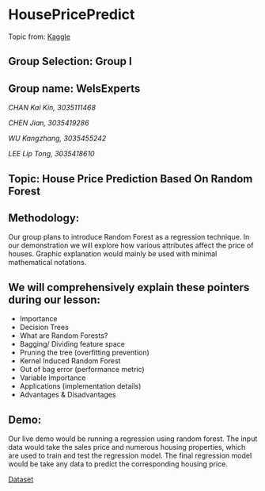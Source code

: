 # HousePricePredict
Topic from: [Kaggle](https://www.kaggle.com/c/house-prices-advanced-regression-techniques)
## Group Selection: Group I
## Group name: WeIsExperts
*CHAN Kai Kin, 3035111468*

*CHEN Jian, 3035419286*

*WU Kangzhang, 3035455242*

*LEE Lip Tong, 3035418610*

## Topic: House Price Prediction Based On Random Forest

## Methodology:
Our group plans to introduce Random Forest as a regression technique. In our demonstration we will explore how various attributes affect the price of houses. Graphic explanation would mainly be used with minimal mathematical notations.

## We will comprehensively explain these pointers during our lesson:
- Importance 
- Decision Trees
- What are Random Forests?
- Bagging/ Dividing feature space
- Pruning the tree (overfitting prevention)
- Kernel Induced Random Forest
- Out of bag error (performance metric)
- Variable Importance
- Applications (implementation details)
- Advantages & Disadvantages

## Demo:
Our live demo would be running a regression using random forest. The input data would take the sales price and numerous housing properties, which are used to train and test the regression model. The final regression model would be take any data to predict the corresponding housing price.

[Dataset](https://www.kaggle.com/c/house-prices-advanced-regression-techniques/data)

